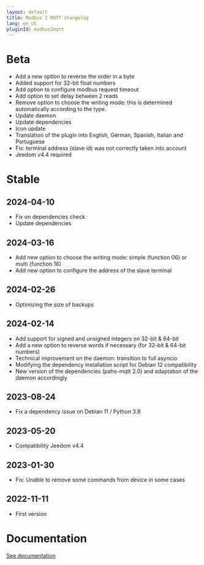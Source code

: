 ```yaml
---
layout: default
title: Modbus 2 MQTT changelog
lang: en_US
pluginId: modbus2mqtt
---
```


# Beta

- Add a new option to reverse the order in a byte
- Added support for 32-bit float numbers
- Add option to configure modbus request timeout
- Add option to set delay between 2 reads
- Remove option to choose the writing mode: this is determined automatically according to the type.
- Update daemon
- Update dependencies
- Icon update
- Translation of the plugin into English, German, Spanish, Italian and Portuguese
- Fix: terminal address (slave id) was not correctly taken into account
- Jeedom v4.4 required

# Stable

## 2024-04-10

- Fix on dependencies check
- Update dependencies

## 2024-03-16

- Add new option to choose the writing mode: simple (function 06) or multi (function 16)
- Add new option to configure the address of the slave terminal

## 2024-02-26

- Optimizing the size of backups

## 2024-02-14

- Add support for signed and unsigned integers on 32-bit & 64-bit
- Add a new option to reverse words if necessary (for 32-bit & 64-bit numbers)
- Technical improvement on the daemon: transition to full asyncio
- Modifying the dependency installation script for Debian 12 compatibility
- New version of the dependencies (paho-mqtt 2.0) and adaptation of the daemon accordingly

## 2023-08-24

- Fix a dependency issue on Debian 11 / Python 3.9

## 2023-05-20

- Compatibility Jeedom v4.4

## 2023-01-30

- Fix: Unable to remove some commands from device in some cases

## 2022-11-11

- First version

# Documentation

[See documentation]({{site.baseurl}}/{{page.pluginId}}/{{page.lang}})
